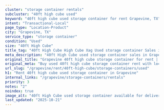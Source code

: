 ```yaml
---
cluster: "storage container rentals"
subcluster: "40ft high cube used"
keyword: "40ft high cube used storage container for rent Grapevine, TX"
intent: "Transactional-Local"
page_type: "Location-Product"
city: "Grapevine, TX"
service_type: "storage container"
condition: "Used"
size: "40ft High Cube"
title_tag: "40ft High Cube High Cube Xag Used storage container Sales in Grapevine | LC Container"
meta_description: "40ft High Cube used storage container sales in Grapevine. High cube containers with extra height. Fast delivery, competitive pricing. Serving storage containers area. Quote ID: CTR. Call (214) 524-4168 for your free quote today."
original_title: "Grapevine 40ft high cube storage container for rent | LC"
original_meta: "Buy used 40ft high cube storage container rent with local delivery in Grapevine, TX. LC Container — local Since 2003. Request a fast quote today."
url_slug: "/grapevine/rent/40ft-high-cube/storage-containers/used"
h1: "Rent 40ft high cube used storage container in Grapevine"
internal_links: "/grapevine/storage-containers/rentals"
priority: 3
notes: "2"
noindex: true
image_alt: "40ft High Cube used storage container available for delivery in Grapevine"
last_updated: "2025-10-21"
---
```


<!-- TODO: Add unique city/inventory copy, images, and internal links here. -->

